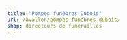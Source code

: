 ```yaml
---
title: "Pompes funèbres Dubois"
url: /avallon/pompes-funebres-dubois/
shop: directeurs de funérailles
---
```

